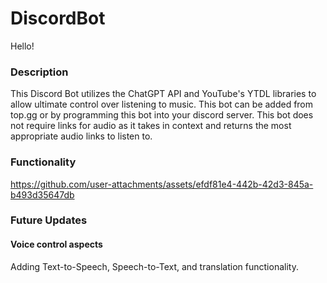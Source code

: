 # DiscordBot

Hello! 

### Description

This Discord Bot utilizes the ChatGPT API and YouTube's YTDL libraries to allow ultimate control over listening to music. This bot can be added from top.gg or by programming this bot into your discord server. This bot does not require links for audio as it takes in context and returns the most appropriate audio links to listen to. 

### Functionality



https://github.com/user-attachments/assets/efdf81e4-442b-42d3-845a-b493d35647db



### Future Updates

#### Voice control aspects

Adding Text-to-Speech, Speech-to-Text, and translation functionality.
